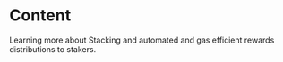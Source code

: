 # Content 
Learning more about Stacking and automated and gas efficient rewards distributions to stakers.

